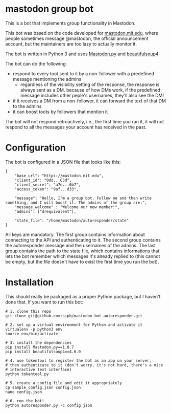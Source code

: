 # mastodon group bot

This is a bot that implements group functionality in Mastodon.

This bot was based on the code developed for [mastodon.mit.edu](https://mastodon.mit.edu), where people sometimes message @mastodon, the official announcement account, but the maintainers are too lazy to actually monitor it.

The bot is written in Python 3 and uses [Mastodon.py](https://github.com/halcy/Mastodon.py) and [beautifulsoup4](https://www.crummy.com/software/BeautifulSoup/).

The bot can do the following:

- respond to every toot sent to it by a non-follower with a predefined message mentioning the admins
    - regardless of the visibility setting of the response, the response is always sent as a DM. because of how DMs work, if the predefined message includes other peple's usernames, they'll also see the DM!
- if it receives a DM from a non-follower, it can forward the text of that DM to the admins
- it can boost toots by followers that mention it

The bot will not respond retroactively, i.e., the first time you run it, it will not respond to all the messages your account has received in the past.

# Configuration

The bot is configured in a JSON file that looks like this:

```
{
    "base_url": "https://mastodon.mit.edu",
    "client_id": "0dd...65d",
    "client_secret": "a7e...6b7",
    "access_token": "9af...d33",

    "message": "Hello, I'm a group bot. Follow me and then write sonething, and I will boost it. The admins of the group are:",
    "message_welcome" : "Welcome our new member:",
    "admins": ["drequivalent"],

    "state_file": "/home/mastodon/autoresponder/state"
}
```

All keys are mandatory. The first group contains information about connecting to the API and authenticating to it. The second group contains the autoresponder message and the usernames of the admins. The last group contains the path to the state file, which contains informations that lets the bot remember which messages it's already replied to (this cannot be empty, but the file doesn't have to exist the first time you run the bot).

# Installation

This should really be packaged as a proper Python package, but I haven't done that. If you want to run this bot:

```
# 1. clone this repo
git clone git@github.com:sipb/mastodon-bot-autoresponder.git

# 2. set up a virtual environment for Python and activate it
virtualenv -p python3 env
source env/bin/activate

# 3. install the dependencies
pip install Mastodon.py==1.0.7
pip install beautifulsoup4==4.6.0

# 4. use tokentool to register the bot as an app on your server,
# then authenticate to it (don't worry, it's not hard, there's a nice
# interactive text interface)
python tokentool.py

# 5. create a config file and edit it appropriately
cp sample_config.json config.json
nano config.json

# 6. run the bot!
python autoresponder.py -c config.json
```
